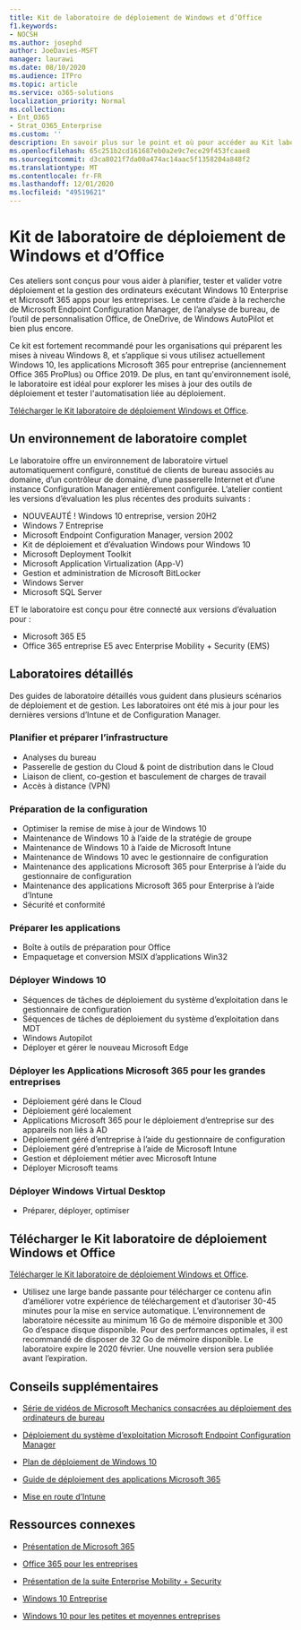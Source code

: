 ```yaml
---
title: Kit de laboratoire de déploiement de Windows et d’Office
f1.keywords:
- NOCSH
ms.author: josephd
author: JoeDavies-MSFT
manager: laurawi
ms.date: 08/10/2020
ms.audience: ITPro
ms.topic: article
ms.service: o365-solutions
localization_priority: Normal
ms.collection:
- Ent_O365
- Strat_O365_Enterprise
ms.custom: ''
description: En savoir plus sur le point et où pour accéder au Kit laboratoire de déploiement Windows et Office.
ms.openlocfilehash: 65c251b2cd161687eb0a2e9c7ece29f453fcaae8
ms.sourcegitcommit: d3ca8021f7da00a474ac14aac5f1358204a848f2
ms.translationtype: MT
ms.contentlocale: fr-FR
ms.lasthandoff: 12/01/2020
ms.locfileid: "49519621"
---
```

# <a name="windows-and-office-deployment-lab-kit"></a>Kit de laboratoire de déploiement de Windows et d’Office

Ces ateliers sont conçus pour vous aider à planifier, tester et valider votre déploiement et la gestion des ordinateurs exécutant Windows 10 Enterprise et Microsoft 365 apps pour les entreprises. Le centre d’aide à la recherche de Microsoft Endpoint Configuration Manager, de l’analyse de bureau, de l’outil de personnalisation Office, de OneDrive, de Windows AutoPilot et bien plus encore.

Ce kit est fortement recommandé pour les organisations qui préparent les mises à niveau Windows 8, et s’applique si vous utilisez actuellement Windows 10, les applications Microsoft 365 pour entreprise (anciennement Office 365 ProPlus) ou Office 2019. De plus, en tant qu'environnement isolé, le laboratoire est idéal pour explorer les mises à jour des outils de déploiement et tester l'automatisation liée au déploiement.

[Télécharger le Kit laboratoire de déploiement Windows et Office](https://www.microsoft.com/evalcenter/evaluate-lab-kit).

## <a name="a-complete-lab-environment"></a>Un environnement de laboratoire complet

Le laboratoire offre un environnement de laboratoire virtuel automatiquement configuré, constitué de clients de bureau associés au domaine, d’un contrôleur de domaine, d’une passerelle Internet et d’une instance Configuration Manager entièrement configurée. L’atelier contient les versions d’évaluation les plus récentes des produits suivants :

  - NOUVEAUTÉ ! Windows 10 entreprise, version 20H2
  - Windows 7 Entreprise
  - Microsoft Endpoint Configuration Manager, version 2002
  - Kit de déploiement et d’évaluation Windows pour Windows 10
  - Microsoft Deployment Toolkit
  - Microsoft Application Virtualization (App-V)
  - Gestion et administration de Microsoft BitLocker 
  - Windows Server 
  - Microsoft SQL Server 

ET le laboratoire est conçu pour être connecté aux versions d’évaluation pour : 

  - Microsoft 365 E5
  - Office 365 entreprise E5 avec Enterprise Mobility + Security (EMS)

## <a name="step-by-step-labs"></a>Laboratoires détaillés

Des guides de laboratoire détaillés vous guident dans plusieurs scénarios de déploiement et de gestion. Les laboratoires ont été mis à jour pour les dernières versions d’Intune et de Configuration Manager. 

### <a name="plan-and-prepare-infrastructure"></a>Planifier et préparer l’infrastructure 
- Analyses du bureau 
- Passerelle de gestion du Cloud & point de distribution dans le Cloud 
- Liaison de client, co-gestion et basculement de charges de travail  
- Accès à distance (VPN) 

### <a name="prepare-configuration"></a>Préparation de la configuration   
- Optimiser la remise de mise à jour de Windows 10   
- Maintenance de Windows 10 à l’aide de la stratégie de groupe
- Maintenance de Windows 10 à l’aide de Microsoft Intune   
- Maintenance de Windows 10 avec le gestionnaire de configuration   
- Maintenance des applications Microsoft 365 pour Enterprise à l’aide du gestionnaire de configuration   
- Maintenance des applications Microsoft 365 pour Enterprise à l’aide d’Intune  
- Sécurité et conformité   

### <a name="prepare-applications"></a>Préparer les applications    
- Boîte à outils de préparation pour Office  
- Empaquetage et conversion MSIX d’applications Win32   

### <a name="deploy-windows-10"></a>Déployer Windows 10   
- Séquences de tâches de déploiement du système d’exploitation dans le gestionnaire de configuration
- Séquences de tâches de déploiement du système d’exploitation dans MDT   
- Windows Autopilot
- Déployer et gérer le nouveau Microsoft Edge  

### <a name="deploy-microsoft-365-apps-for-enterprise"></a>Déployer les Applications Microsoft 365 pour les grandes entreprises    
- Déploiement géré dans le Cloud  
- Déploiement géré localement    
- Applications Microsoft 365 pour le déploiement d’entreprise sur des appareils non liés à AD 
- Déploiement géré d’entreprise à l’aide du gestionnaire de configuration
- Déploiement géré d’entreprise à l’aide de Microsoft Intune  
- Gestion et déploiement métier avec Microsoft Intune
- Déployer Microsoft teams

### <a name="deploy-windows-virtual-desktop"></a>Déployer Windows Virtual Desktop  
- Préparer, déployer, optimiser
 
## <a name="download-the-windows-and-office-deployment-lab-kit"></a>Télécharger le Kit laboratoire de déploiement Windows et Office

[Télécharger le Kit laboratoire de déploiement Windows et Office](https://www.microsoft.com/evalcenter/evaluate-lab-kit).

* Utilisez une large bande passante pour télécharger ce contenu afin d’améliorer votre expérience de téléchargement et d’autoriser 30-45 minutes pour la mise en service automatique. L’environnement de laboratoire nécessite au minimum 16 Go de mémoire disponible et 300 Go d’espace disque disponible. Pour des performances optimales, il est recommandé de disposer de 32 Go de mémoire disponible. Le laboratoire expire le 2020 février. Une nouvelle version sera publiée avant l’expiration.

## <a name="additional-guidance"></a>Conseils supplémentaires

  - [Série de vidéos de Microsoft Mechanics consacrées au déploiement des ordinateurs de bureau](https://www.aka.ms/watchhowtoshift)

  - [Déploiement du système d’exploitation Microsoft Endpoint Configuration Manager](https://docs.microsoft.com/mem/configmgr/osd/understand/introduction-to-operating-system-deployment)

  - [<span class="underline">Plan de déploiement de Windows 10</span>](https://docs.microsoft.com/windows/deployment/planning/index)

  - [<span class="underline">Guide de déploiement des applications Microsoft 365</span>](https://docs.microsoft.com/deployoffice/deployment-guide-microsoft-365-apps)

  - [<span class="underline">Mise en route d’Intune</span>](https://docs.microsoft.com/intune/get-started-evaluation)

## <a name="related-resources"></a>Ressources connexes

  - [<span class="underline">Présentation de Microsoft 365</span>](https://www.microsoft.com/microsoft-365/default.aspx)

  - [<span class="underline">Office 365 pour les entreprises</span>](https://products.office.com/business/office)

  - [<span class="underline">Présentation de la suite Enterprise Mobility + Security</span>](https://www.microsoft.com/cloud-platform/enterprise-mobility-security)

  - [<span class="underline">Windows 10 Entreprise</span>](https://www.microsoft.com/WindowsForBusiness/windows-for-enterprise)

  - [<span class="underline">Windows 10 pour les petites et moyennes entreprises</span>](https://www.microsoft.com/WindowsForBusiness/windows-for-small-business)
